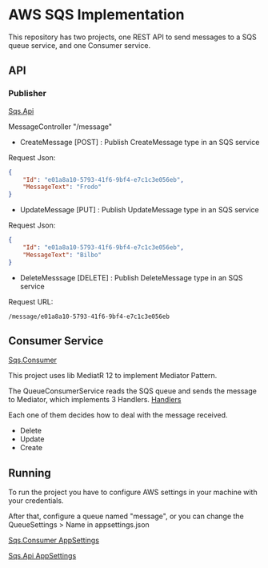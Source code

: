 # AWS SQS Implementation

This repository has two projects, one REST API to send messages to a SQS queue service, and one Consumer service.

## API
### Publisher 
[Sqs.Api](./Sqs.Api/)

MessageController "/message"
- CreateMessage [POST] : Publish CreateMessage type in an SQS service

Request Json:

```json
{
    "Id": "e01a8a10-5793-41f6-9bf4-e7c1c3e056eb",
    "MessageText": "Frodo"
}
```


- UpdateMessage [PUT] : Publish UpdateMessage type in an SQS service 

Request Json:

```json
{
    "Id": "e01a8a10-5793-41f6-9bf4-e7c1c3e056eb",
    "MessageText": "Bilbo"
}
```

- DeleteMesssage [DELETE] : Publish DeleteMessage type in an SQS service 

Request URL:
```
/message/e01a8a10-5793-41f6-9bf4-e7c1c3e056eb
```

## Consumer Service
[Sqs.Consumer](./Sqs.Consumer/)

This project uses lib MediatR 12 to implement Mediator Pattern. 

The QueueConsumerService reads the SQS queue and sends the message to Mediator, which implements 3 Handlers. 
[Handlers](./Sqs.Consumer/Handlers/)

Each one of them decides how to deal with the message received.

 - Delete
 - Update
 - Create


 ## Running  

 To run the project you have to configure AWS settings in your machine with your credentials. 

 After that, configure a queue named "message", or you can change the QueueSettings > Name in appsettings.json 
 
 [Sqs.Consumer AppSettings](./Sqs.Consumer/appsettings.json)
 
 [Sqs.Api AppSettings](./Sqs.Api/appsettings.json)

